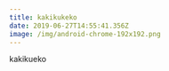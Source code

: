```yaml
---
title: kakikukeko
date: 2019-06-27T14:55:41.356Z
image: /img/android-chrome-192x192.png
---
```

kakikueko
